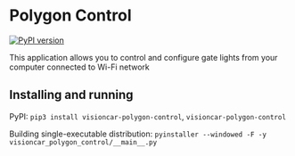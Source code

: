 # Polygon Control

[![PyPI version](https://badge.fury.io/py/visioncar-polygon-control.svg)](https://badge.fury.io/py/visioncar-polygon-control)

This application allows you to control and configure gate lights from your computer connected to Wi-Fi network

## Installing and running

PyPI: `pip3 install visioncar-polygon-control`, `visioncar-polygon-control`

Building single-executable distribution: `pyinstaller --windowed -F -y visioncar_polygon_control/__main__.py`
